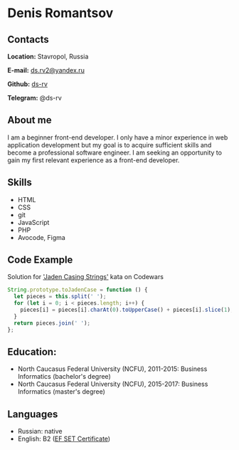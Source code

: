 # Denis Romantsov

## Contacts

**Location:** Stavropol, Russia

**E-mail:** ds.rv2@yandex.ru

**Github:** [ds-rv](https://github.com/ds-rv/)

**Telegram:** @ds-rv

## About me

I am a beginner front-end developer. I only have a minor experience in web application development but my goal is to acquire sufficient skills and become a professional software engineer. I am seeking an opportunity to gain my first relevant experience as a front-end developer.

## Skills

* HTML
* CSS
* git
* JavaScript
* PHP
* Avocode, Figma

## Code Example

Solution for ['Jaden Casing Strings'](https://www.codewars.com/kata/5390bac347d09b7da40006f6) kata on Codewars 

```javascript
String.prototype.toJadenCase = function () {
  let pieces = this.split(' ');
  for (let i = 0; i < pieces.length; i++) {
    pieces[i] = pieces[i].charAt(0).toUpperCase() + pieces[i].slice(1);
  }
  return pieces.join(' ');
};
```

## Education:

* North Caucasus Federal University (NCFU), 2011-2015: Business Informatics (bachelor's degree)
* North Caucasus Federal University (NCFU), 2015-2017: Business Informatics (master's degree)

## Languages

* Russian: native
* English: B2 ([EF SET Certificate](https://www.efset.org/cert/ueysiQ))